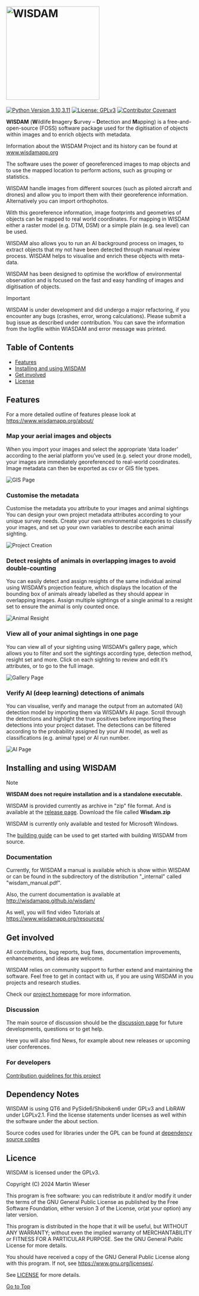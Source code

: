 
# <img align="center" alt="WISDAM" src="docs/images/WISDAM_Hero%20Logo_Black.svg" width="250">

[![Python Version 3.10,3.11](https://img.shields.io/badge/python-3.10%20%7C%203.11-blue?style=flat&logo=python&logoColor=white)](https://www.python.org)
[![License: GPLv3](https://img.shields.io/badge/License-GPLv3-green.svg)](https://www.gnu.org/licenses/gpl-3.0)
[![Contributor Covenant](https://img.shields.io/badge/Contributor%20Covenant-2.1-4baaaa.svg)](CODE_OF_CONDUCT.md)

**WISDAM** (**W**ildlife **I**magery **S**urvey – **D**etection and **M**apping) is a free-and-open-source (FOSS) software package used for the digitisation
of objects within images and to enrich objects with metadata.

Information about the WISDAM Project and its history can be found at www.wisdamapp.org 

The software uses the power of georeferenced images to map objects and to use the mapped location to perform actions, such as grouping or statistics.

WISDAM handle images from different sources (such as piloted aircraft and drones) and allow you to import them with their georeference information. Alternatively you can import orthophotos.

With this georeference information, image footprints and geometries of objects can be mapped to real world coordinates. For mapping in WISDAM either a raster model (e.g. DTM, DSM) or a simple plain (e.g. sea level) can be used.

WISDAM also allows you to run an AI background process on images, to extract objects that my not have been detected through manual review process. WISDAM helps to visualise and enrich these objects with meta-data.

WISDAM has been designed to optimise the workflow of environmental observation and is focused on the fast and easy handling of images and digitisation of objects. 

> [!IMPORTANT]  
> WISDAM is under development and did undergo a major refactoring, if you encounter any bugs (crashes, error, wrong calculations).
> Please submit a bug issue as described under contribution. You can save the information from the logfile within WIASDAM 
> and error message was printed.


## Table of Contents
- [Features](#features)
- [Installing and using WISDAM](#installing-and-using-wisdam)
- [Get involved](#get-involved)
- [License](#licence)

## Features

For a more detailed outline of features please look at https://www.wisdamapp.org/about/

### Map your aerial images and objects
When you import your images and select the appropriate ‘data loader’ according to the aerial platform you’ve used (e.g. select your drone model), your images are immediately georeferenced to real-world coordinates. Image metadata can then be exported as csv or GIS file types.

![GIS Page](docs/images/GIS-page-700-px.jpg "GIS Page")

### Customise the metadata
Customise the metadata you attribute to your images and animal sightings
You can design your own project metadata attributes according to your unique survey needs. Create your own environmental categories to classify your images, and set up your own variables to describe each animal sighting.

![Project Creation](docs/images/HomeCreateProject.jpg "Project Creation")

### Detect resights of animals in overlapping images to avoid double-counting
You can easily detect and assign resights of the same individual animal using WISDAM’s projection feature, which displays the location of the bounding box of animals already labelled as they should appear in overlapping images. Assign multiple sightings of a single animal to a resight set to ensure the animal is only counted once.

![Animal Resight](docs/images/ObjectDigHoverProjected.jpg "Animal Resight")

### View all of your animal sightings in one page
You can view all of your sighting using WISDAM’s gallery page, which allows you to filter and sort the sightings according type, detection method, resight set and more. Click on each sighting to review and edit it’s attributes, or to go to the full image.

![Gallery Page](docs/images/GalleryRightClick.jpg "Gallery Page")

### Verify AI (deep learning) detections of animals
You can visualise, verify and manage the output from an automated (AI) detection model by importing them via WISDAM’s AI page. Scroll through the detections and highlight the true positives before importing these detections into your project dataset. The detections can be filtered according to the probability assigned by your AI model, as well as classifications (e.g. animal type) or AI run number.

![AI Page](docs/images/AIDugOnlySelected.jpg "Verify AI (deep learning) detections of animals")

## Installing and using WISDAM

> [!NOTE]  
> **WISDAM does not require installation and is a standalone executable.**

WISDAM is provided currently as archive in "zip" file format.
And is available at the [release page](https://github.com/wisdamapp/wisdam/releases/latest).
Download the file called **Wisdam.zip**

WISDAM is currently only available and tested for Microsoft Windows.

The [building guide](INSTALL.md) can be used to get started with building WISDAM from source.

### Documentation
Currently, for WISDAM a manual is available which is show within WISDAM or can be found in the 
subdirectory of the distribution "_internal" called "wisdam_manual.pdf". 

Also, the current documentation is available at http://wisdamapp.github.io/wisdam/

As well, you will find video Tutorials at https://www.wisdamapp.org/resources/

## Get involved

All contributions, bug reports, bug fixes, documentation improvements, enhancements, and ideas are welcome.

WISDAM relies on community support to further extend and maintaining the software.
Feel free to get in contact with us, if you are using WISDAM in you projects and research studies.

Check our [project homepage](https://www.wisdamapp.org/get-involved/) for more information.

### Discussion
The main source of discussion should be the [discussion page](https://github.com/WISDAMapp/WISDAM/discussions)
for future developments, questions or to get help.

Here you will also find News, for example about new releases or upcoming user conferences.

### For developers 
[Contribution guidelines for this project](CONTRIBUTING.md)

## Dependency Notes
WISDAM is using QT6 and PySide6/Shiboken6 under GPLv3 and LibRAW under LGPLv2.1.
Find the license statements under licenses as well within the software under the about section.

Source codes used for libraries under the GPL can be found at [dependency source codes](https://github.com/WISDAMapp/dependency_source_codes)

## Licence
WISDAM is licensed under the GPLv3.

Copyright (C) 2024 Martin Wieser

This program is free software: you can redistribute it and/or modify it under the terms of the GNU General Public License as published by the Free Software Foundation, either version 3 of the License, or(at your option) any later version.

This program is distributed in the hope that it will be useful, but WITHOUT ANY WARRANTY; without even the implied warranty of MERCHANTABILITY or FITNESS FOR A PARTICULAR PURPOSE.  See the GNU General Public License for more details.

You should have received a copy of the GNU General Public License along with this program.  If not, see <https://www.gnu.org/licenses/>.

See [LICENSE](LICENSE) for more details.

[Go to Top](#table-of-contents)
